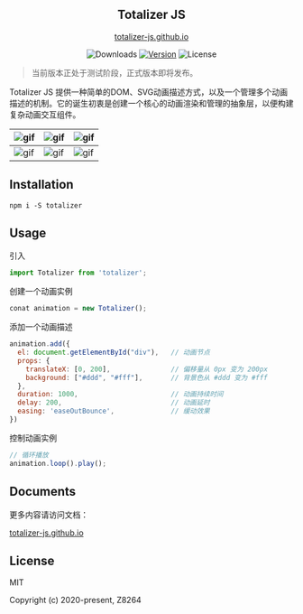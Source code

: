 <h2 align="center">
  Totalizer JS
</h2>

<p align="center"><a href="//totalizer-js.github.io" target="_blank" />totalizer-js.github.io</a>
</p>

<p align="center">
 <img src="https://img.shields.io/npm/dm/totalizer.svg" alt="Downloads"></a>
  <a href="https://www.npmjs.com/package/totalizer"><img src="https://img.shields.io/npm/v/totalizer.svg" alt="Version"></a>
  <img src="https://img.shields.io/npm/l/totalizer.svg" alt="License">
</p>


> 当前版本正处于测试阶段，正式版本即将发布。
> 
Totalizer JS 提供一种简单的DOM、SVG动画描述方式，以及一个管理多个动画描述的机制。它的诞生初衷是创建一个核心的动画渲染和管理的抽象层，以便构建复杂动画交互组件。

|<img src="https://totalizer-js.github.io/assets/img/staggering.cd8028d5.gif" alt="gif">|<img src="https://totalizer-js.github.io/assets/img/move.eda7985a.gif" alt="gif">|<img src="https://totalizer-js.github.io/assets/img/parallax.be7da7f1.gif" alt="gif">|
|--|--|--|
|<img src="https://totalizer-js.github.io/assets/img/svg01.f992618e.gif" alt="gif">|<img src="https://totalizer-js.github.io/assets/img/svg02.f66de65a.gif" alt="gif">|<img src="https://totalizer-js.github.io/assets/img/svg03.c7819b24.gif" alt="gif">|

## Installation

``` shell
npm i -S totalizer
```

## Usage

引入

``` javascript
import Totalizer from 'totalizer';
```

创建一个动画实例

``` javascript
conat animation = new Totalizer();
```

添加一个动画描述

``` javascript
animation.add({
  el: document.getElementById("div"),   // 动画节点
  props: {
    translateX: [0, 200],               // 偏移量从 0px 变为 200px
    background: ["#ddd", "#fff"],       // 背景色从 #ddd 变为 #fff 
  },
  duration: 1000,                       // 动画持续时间
  delay: 200,                           // 动画延时
  easing: 'easeOutBounce',              // 缓动效果
})
```

控制动画实例

``` javascript
// 循环播放
animation.loop().play();
```

## Documents

更多内容请访问文档：

[totalizer-js.github.io](//totalizer-js.github.io)
## License

MIT

Copyright (c) 2020-present, Z8264